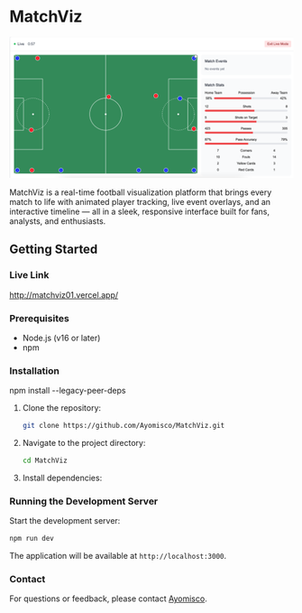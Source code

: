 # MatchViz

![MatchViz Screenshot](screenshot.png)

MatchViz is a real-time football visualization platform that brings every match to life with animated player tracking, live event overlays, and an interactive timeline — all in a sleek, responsive interface built for fans, analysts, and enthusiasts.

## Getting Started

### Live Link

http://matchviz01.vercel.app/

### Prerequisites

- Node.js (v16 or later)
- npm

### Installation

npm install --legacy-peer-deps

1. Clone the repository:

   ```bash
   git clone https://github.com/Ayomisco/MatchViz.git
   ```
2. Navigate to the project directory:

   ```bash
   cd MatchViz
   ```
3. Install dependencies:

### Running the Development Server

Start the development server:

```bash
npm run dev
```

The application will be available at `http://localhost:3000`.

### Contact

For questions or feedback, please contact [Ayomisco](https://github.com/Ayomisco).
